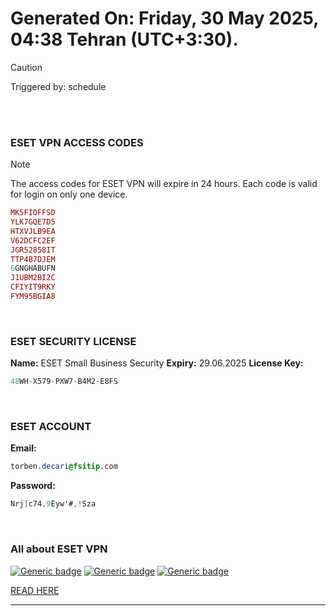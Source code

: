 # Generated On: Friday, 30 May 2025, 04:38 Tehran (UTC+3:30).

> [!CAUTION]
> Triggered by: schedule

<br><br>

### ESET VPN ACCESS CODES

> [!NOTE]
> The access codes for ESET VPN will expire in 24 hours.
> Each code is valid for login on only one device.

```ruby
MK5FIOFFSD
YLK7GQE7D5
HTXVJLB9EA
V62DCFC2EF
JGR52858IT
TTP4B7DJEM
6GNGHABUFN
J1UBM2BI2C
CFIYIT9RKY
FYM95BGIA8
```

<br>

### ESET SECURITY LICENSE

**Name:** ESET Small Business Security
**Expiry:** 29.06.2025
**License Key:**

```POV-Ray SDL
48WH-X579-PXW7-B4M2-E8FS
```

<br>

### ESET ACCOUNT

**Email:**

```CSS
torben.decari@fsitip.com
```

**Password:**

```POV-Ray SDL
Nrj]c74,9Eyw'#,!Sza
```

<br>

### All about ESET VPN


[![Generic badge](https://img.shields.io/badge/Download-Android-green.svg)](https://play.google.com/store/apps/details?id=com.eset.vpn)
[![Generic badge](https://img.shields.io/badge/Download-ios-white.svg)](https://apps.apple.com/us/app/eset-home/id1533672833)
[![Generic badge](https://img.shields.io/badge/Download-windows-blue.svg)](https://download.eset.com/com/eset/apps/home/vpn/windows/latest/eset_vpn_installer.exe)
  

[READ HERE](https://t.me/F_NiREvil/2113)

---

<br><br>

